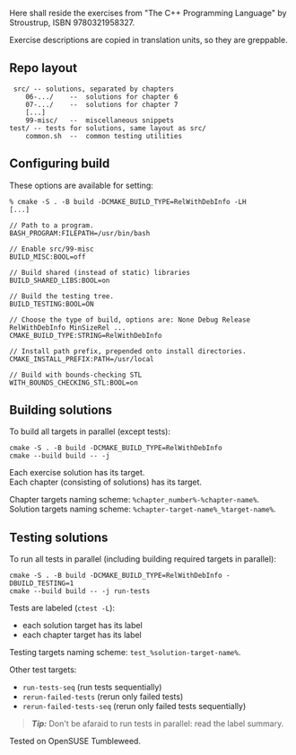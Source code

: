Here shall reside the exercises from "The C++ Programming Language" by Stroustrup,
ISBN 9780321958327.

Exercise descriptions are copied in translation units, so they are greppable.

## Repo layout

```
 src/ -- solutions, separated by chapters
    06-.../    --  solutions for chapter 6
    07-.../    --  solutions for chapter 7
    [...]
    99-misc/   --  miscellaneous snippets
test/ -- tests for solutions, same layout as src/
    common.sh  --  common testing utilities
```

## Configuring build

These options are available for setting:

```
% cmake -S . -B build -DCMAKE_BUILD_TYPE=RelWithDebInfo -LH
[...]

// Path to a program.
BASH_PROGRAM:FILEPATH=/usr/bin/bash

// Enable src/99-misc
BUILD_MISC:BOOL=off

// Build shared (instead of static) libraries
BUILD_SHARED_LIBS:BOOL=on

// Build the testing tree.
BUILD_TESTING:BOOL=ON

// Choose the type of build, options are: None Debug Release RelWithDebInfo MinSizeRel ...
CMAKE_BUILD_TYPE:STRING=RelWithDebInfo

// Install path prefix, prepended onto install directories.
CMAKE_INSTALL_PREFIX:PATH=/usr/local

// Build with bounds-checking STL
WITH_BOUNDS_CHECKING_STL:BOOL=on
```

## Building solutions

To build all targets in parallel (except tests):

```
cmake -S . -B build -DCMAKE_BUILD_TYPE=RelWithDebInfo
cmake --build build -- -j
```

Each exercise solution has its target.  
Each chapter (consisting of solutions) has its target.  

Chapter targets naming scheme: `%chapter_number%-%chapter-name%`.  
Solution targets naming scheme: `%chapter-target-name%_%target-name%`.  

## Testing solutions

To run all tests in parallel (including building required targets in parallel):
```
cmake -S . -B build -DCMAKE_BUILD_TYPE=RelWithDebInfo -DBUILD_TESTING=1
cmake --build build -- -j run-tests
```

Tests are labeled (`ctest -L`):
* each solution target has its label
* each chapter target has its label

Testing targets naming scheme: `test_%solution-target-name%`.

Other test targets:
* `run-tests-seq` (run tests sequentially)
* `rerun-failed-tests` (rerun only failed tests)
* `rerun-failed-tests-seq` (rerun only failed tests sequentially)

> ___Tip:___
> Don't be afaraid to run tests in parallel: read the label summary.  

Tested on OpenSUSE Tumbleweed.
